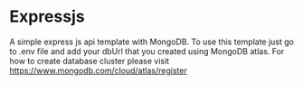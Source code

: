 # Expressjs
A simple express js api template with MongoDB.
To use this template just go to .env file and add your
dbUrl that you created using MongoDB atlas.
For how to create database cluster please visit 
https://www.mongodb.com/cloud/atlas/register
